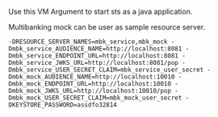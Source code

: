 Use this VM Argument to start sts as a java application.

Multibanking mock can be user as sample resource server.

```
-DRESOURCE_SERVER_NAMES=mbk_service,mbk_mock -Dmbk_service_AUDIENCE_NAME=http://localhost:8081 -Dmbk_service_ENDPOINT_URL=http://localhost:8081 -Dmbk_service_JWKS_URL=http://localhost:8081/pop -Dmbk_service_USER_SECRET_CLAIM=mbk_service_user_secret -Dmbk_mock_AUDIENCE_NAME=http://localhost:10010 -Dmbk_mock_ENDPOINT_URL=http://localhost:10010 -Dmbk_mock_JWKS_URL=http://localhost:10010/pop -Dmbk_mock_USER_SECRET_CLAIM=mbk_mock_user_secret -DKEYSTORE_PASSWORD=assdfo32814
```